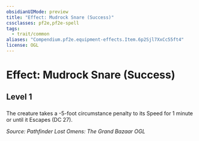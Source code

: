 ```yaml
---
obsidianUIMode: preview
title: "Effect: Mudrock Snare (Success)"
cssclasses: pf2e,pf2e-spell
tags:
  - trait/common
aliases: "Compendium.pf2e.equipment-effects.Item.6p2Sjl7XxCc55ft4"
license: OGL
---
```

# Effect: Mudrock Snare (Success)
## Level 1
### 






The creature takes a -5-foot circumstance penalty to its Speed for 1 minute or until it Escapes (DC 27).

*Source: Pathfinder Lost Omens: The Grand Bazaar*
*OGL*